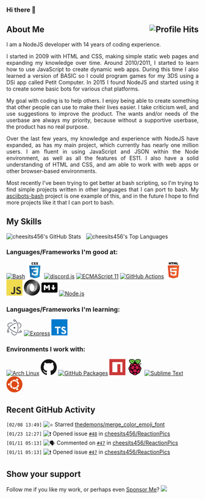 ### Hi there 👋



<h2>About Me <img align="right" alt="Profile Hits" src="https://github.com/Kos1la.com/ghpvc/?username=cheesits456&style=flat-square"></h2>

<p align="justify">I am a NodeJS developer with 14 years of coding experience.</p>

<p align="justify">I started in 2009 with HTML and CSS, making simple static web pages and expanding my knowledge over time. Around 2010/2011, I started to learn how to use JavaScript to create dynamic web apps. During this time I also learned a version of BASIC so I could program games for my 3DS using a DSi app called Petit Computer. In 2015 I found NodeJS and started using it to create some basic bots for various chat platforms.</p>

<p align="justify">My goal with coding is to help others. I enjoy being able to create something that other people can use to make their lives easier. I take criticism well, and use suggestions to improve the product. The wants and/or needs of the userbase are always my priority, because without a supportive userbase, the product has no real purpose.</p>

<p align="justify">Over the last few years, my knowledge and experience with NodeJS have expanded, as has my main project, which currently has nearly one million users. I am fluent in using JavaScript and JSON within the Node environment, as well as all the features of ES11. I also have a solid understanding of HTML and CSS, and am able to work with web apps or other browser-based environments.</p>

<p align="justify">Most recently I've been trying to get better at bash scripting, so I'm trying to find simple projects written in other languages that I can port to bash. My <a href="https://github.com/cheesits456/asciibots-bash">asciibots-bash</a> project is one example of this, and in the future I hope to find more projects like it that I can port to bash.</p>

## My Skills

<img src="https://cheesits456-readme-stats.vercel.app/api/top-langs?username=cheesits456&layout=compact&card_width=275&theme=github_dark&langs_count=10&hide=c,meson,makefile,m4&exclude_repo=github-readme-stats,BitJanitor,github-activity-readme,fancy-git,challengeBot" alt="cheesits456's Top Languages" align="right" width="295">

![cheesits456's GitHub Stats][github-stats-img]

### Languages/Frameworks I'm good at:

<a href="https://www.gnu.org/software/bash"><img alt="Bash" title="Bash" src="https://github.com/cheesits456/cheesits456/raw/master/icons/bash.png" height="42"></a></code>
<a href="https://www.w3.org/Style/CSS/Overview.en.html"><img alt="CSS 3" title="CSS 3" src="https://raw.githubusercontent.com/github/explore/80688e429a7d4ef2fca1e82350fe8e3517d3494d/topics/css/css.png" height="42"></a>
<a href="https://discord.js.org"><img alt="discord.js" title="discord.js" src="https://avatars0.githubusercontent.com/u/26492485" height="42"></a>
<a href="https://en.wikipedia.org/wiki/ECMAScript"><img alt="ECMAScript 11" title="ECMAScript 11" src="https://github.com/cheesits456/cheesits456/raw/master/icons/ecmascript.png" height="42"></a>
<a href="https://github.com/features/actions"><img alt="GitHub Actions" title="GitHub Actions" src="https://avatars0.githubusercontent.com/u/44036562" height="42"></a>
<a href="https://en.wikipedia.org/wiki/HTML"><img alt="HTML 5" title="HTML 5" src="https://raw.githubusercontent.com/github/explore/80688e429a7d4ef2fca1e82350fe8e3517d3494d/topics/html/html.png" height="42"></a>
<a href="https://developer.mozilla.org/en-US/docs/Web/JavaScript"><img alt="JavaScript" title="JavaScript" src="https://raw.githubusercontent.com/github/explore/80688e429a7d4ef2fca1e82350fe8e3517d3494d/topics/javascript/javascript.png" height="42"></a>
<a href="http://www.json.org"><img alt="JSON" title="JSON" src="https://raw.githubusercontent.com/github/explore/80688e429a7d4ef2fca1e82350fe8e3517d3494d/topics/json/json.png" height="42"></a>
<a href="https://daringfireball.net/projects/markdown"><img alt="Markdown" title="Markdown" src="https://raw.githubusercontent.com/github/explore/80688e429a7d4ef2fca1e82350fe8e3517d3494d/topics/markdown/markdown.png" height="42"></a>
<a href="https://nodejs.org/en/"><img alt="Node.js" title="Node.js" src="https://github.com/cheesits456/cheesits456/raw/master/icons/node.png" height="42"></a>

### Languages/Frameworks I'm learning:

<a href="https://www.electronjs.org/"><img alt="Electron" title="Electron" src="https://raw.githubusercontent.com/github/explore/80688e429a7d4ef2fca1e82350fe8e3517d3494d/topics/electron/electron.png" height="42"></a>
<a href="https://expressjs.com"><img alt="Express" title="Express" src="https://github.com/cheesits456/cheesits456/raw/master/icons/express.png" height="42"></a>
<a href="https://www.typescriptlang.org"><img alt="TypeScript" title="TypeScript" src="https://raw.githubusercontent.com/github/explore/80688e429a7d4ef2fca1e82350fe8e3517d3494d/topics/typescript/typescript.png" height="42"></a>

### Environments I work with:

<a href="https://www.archlinux.org/"><img alt="Arch Linux" title="Arch Linux" src="https://github.com/cheesits456/cheesits456/raw/master/icons/arch.png" height="42"></a>
<a href="https://github.com/"><img alt="GitHub" title="GitHub" src="https://raw.githubusercontent.com/github/explore/78df643247d429f6cc873026c0622819ad797942/topics/github/github.png" height="42"></a>
<a href="https://github.com/features/packages"><img alt="GitHub Packages" title="GitHub Packages" src="https://github.com/cheesits456/cheesits456/raw/master/icons/packages.png" height="42"></a>
<a href="https://www.npmjs.com"><img alt="NPM" title="NPM" src="https://raw.githubusercontent.com/github/explore/80688e429a7d4ef2fca1e82350fe8e3517d3494d/topics/npm/npm.png" height="42"></a>
<a href="https://www.raspberrypi.org"><img alt="Raspberry Pi" title="Raspberry Pi" src="https://raw.githubusercontent.com/github/explore/80688e429a7d4ef2fca1e82350fe8e3517d3494d/topics/raspberry-pi/raspberry-pi.png" height="42"></a>
<a href="https://www.sublimetext.com/"><img alt="Sublime Text" title="Sublime Text" src="https://avatars1.githubusercontent.com/u/684879?s=200&v=4" height="42"></a>
<a href="https://ubuntu.com/"><img alt="Ubuntu" title="Ubuntu" src="https://raw.githubusercontent.com/github/explore/80688e429a7d4ef2fca1e82350fe8e3517d3494d/topics/ubuntu/ubuntu.png" height="42"></a>

## Recent GitHub Activity

<!--START_SECTION:activity-->
`[02/08 13:49]` <img alt="⭐" src="https://github.com/cheesits456/github-activity-readme/raw/master/icons/star.png" align="top" height="18"> Starred [thedemons/merge_color_emoji_font](https://github.com/thedemons/merge_color_emoji_font)  
`[01/23 12:27]` <img alt="❗️" src="https://github.com/cheesits456/github-activity-readme/raw/master/icons/issue.png" align="top" height="18"> Opened issue [`#48`](https://github.com//cheesits456/ReactionPics/issues/48 'Add "stupid" image ') in [cheesits456/ReactionPics](https://github.com/cheesits456/ReactionPics)  
`[01/11 05:13]` <img alt="🗣" src="https://github.com/cheesits456/github-activity-readme/raw/master/icons/comment.png" align="top" height="18"> Commented on [`#47`](https://github.com//cheesits456/ReactionPics/issues/47 'Add this for something idk') in [cheesits456/ReactionPics](https://github.com/cheesits456/ReactionPics)  
`[01/11 05:13]` <img alt="❗️" src="https://github.com/cheesits456/github-activity-readme/raw/master/icons/issue.png" align="top" height="18"> Opened issue [`#47`](https://github.com//cheesits456/ReactionPics/issues/47 'Add this for something idk') in [cheesits456/ReactionPics](https://github.com/cheesits456/ReactionPics)  

</details>
<!--END_SECTION:activity-->

## Show your support

Follow me if you like my work, or perhaps even [Sponsor Me][sponsor]? ![](https://hit.yhype.me/github/profile?user_id=35486894)

<!--

## Pinned

[![cheesits456.github.io][pin1-img]][pin1-link]
[![HaileyBot/haileybot.github.io][pin2-img]][pin2-link]
[![NewDiscordBridge][pin3-img]][pin3-link]
[![HaileyBot/captcha-generator][pin4-img]][pin4-link]
[![discord-ssh-bot][pin5-img]][pin5-link]
[![HaileyBot/sanitize-role-mentions][pin6-img]][pin6-link]

-->

<!-- Link anchors -->
[banner-img]: https://raw.githubusercontent.com/cheesits456/cheesits456/master/personal-banner.gif
[banner-link]: https://social.cheesits456.dev

[sponsor]: https://github.com/sponsors/cheesits456

[website-img]: https://img.shields.io/badge/-Website-e722e7?style=for-the-badge
[website-link]: https://cheesits456.dev
[discord-img]: https://img.shields.io/badge/-Discord-e722e7?style=for-the-badge
[discord-link]: https://discord.gg/7QH4YeD
[email-img]: https://img.shields.io/badge/-E--Mail-e722e7?style=for-the-badge
[email-link]: mailto:quin@cheesits456.dev

[github-stats-img]: https://cheesits456-readme-stats.vercel.app/api?username=cheesits456&count_private=true&show_icons=true&include_all_commits=true&theme=github_dark
[github-langs-img]: https://cheesits456-readme-stats.vercel.app/api/top-langs?username=cheesits456&layout=compact&hide=smarty

[pin1-img]: https://cheesits456-readme-stats.vercel.app/api/pin/?username=cheesits456&repo=cheesits456.github.io
[pin1-link]: https://github.com/cheesits456/cheesits456.github.io
[pin2-img]: https://cheesits456-readme-stats.vercel.app/api/pin/?username=HaileyBot&repo=haileybot.github.io&show_owner=true
[pin2-link]: https://github.com/HaileyBot/haileybot.github.io
[pin3-img]: https://cheesits456-readme-stats.vercel.app/api/pin/?username=cheesits456&repo=NewDiscordBridge
[pin3-link]: https://github.com/cheesits456/NewDiscordBridge
[pin4-img]: https://cheesits456-readme-stats.vercel.app/api/pin/?username=HaileyBot&repo=captcha-generator&show_owner=true
[pin4-link]: https://github.com/HaileyBot/captcha-generator
[pin5-img]: https://cheesits456-readme-stats.vercel.app/api/pin/?username=cheesits456&repo=discord-ssh-bot
[pin5-link]: https://github.com/cheesits456/discord-ssh-bot
[pin6-img]: https://cheesits456-readme-stats.vercel.app/api/pin/?username=HaileyBot&repo=sanitize-role-mentions&show_owner=true
[pin6-link]: https://github.com/HaileyBot/sanitize-role-mentions

